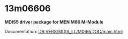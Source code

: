# 13m06606

**MDIS5 driver package for MEN M66 M-Module**

Documentation: [DRIVERS/MDIS_LL/M066/DOC/main.html](DRIVERS/MDIS_LL/M066/DOC/main.html)
